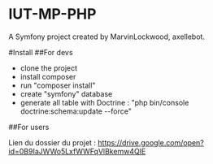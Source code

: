 IUT-MP-PHP
==========

A Symfony project created by MarvinLockwood, axellebot.

#Install
##For devs
* clone the project
* install composer
* run "composer install"
* create "symfony" database 
* generate all table with Doctrine : "php bin/console doctrine:schema:update --force"

##For users

Lien du dossier du projet : https://drive.google.com/open?id=0B9IaJWWo5LxfWWFqVlBkemw4QlE
